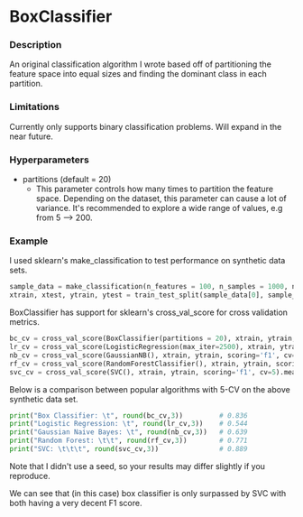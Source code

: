 # BoxClassifier

### Description
An original classification algorithm I wrote based off of partitioning the feature space into equal sizes and finding the dominant class in each partition.

### Limitations
Currently only supports binary classification problems. Will expand in the near future.

### Hyperparameters
* partitions (default = 20)
  * This parameter controls how many times to partition the feature space. Depending on the dataset, this parameter can cause a lot of variance. It's recommended to explore a wide range of values, e.g from 5 --> 200.

### Example
I used sklearn's make_classification to test performance on synthetic data sets.

```python
sample_data = make_classification(n_features = 100, n_samples = 1000, n_informative = 15, n_redundant = 40, class_sep = 0.25)
xtrain, xtest, ytrain, ytest = train_test_split(sample_data[0], sample_data[1], test_size = 0.3)
```

BoxClassifier has support for sklearn's cross_val_score for cross validation metrics.

```python
bc_cv = cross_val_score(BoxClassifier(partitions = 20), xtrain, ytrain, scoring='f1', cv=5).mean()
lr_cv = cross_val_score(LogisticRegression(max_iter=2500), xtrain, ytrain, scoring='f1', cv=5).mean()
nb_cv = cross_val_score(GaussianNB(), xtrain, ytrain, scoring='f1', cv=5).mean()
rf_cv = cross_val_score(RandomForestClassifier(), xtrain, ytrain, scoring='f1', cv=5).mean()
svc_cv = cross_val_score(SVC(), xtrain, ytrain, scoring='f1', cv=5).mean()
```

Below is a comparison between popular algorithms with 5-CV on the above synthetic data set.

```python
print("Box Classifier: \t", round(bc_cv,3))         # 0.836
print("Logistic Regression: \t", round(lr_cv,3))    # 0.544
print("Gaussian Naive Bayes: \t", round(nb_cv,3))   # 0.639
print("Random Forest: \t\t", round(rf_cv,3))        # 0.771
print("SVC: \t\t\t", round(svc_cv,3))               # 0.889
```

Note that I didn't use a seed, so your results may differ slightly if you reproduce.

We can see that (in this case) box classifier is only surpassed by SVC with both having a very decent F1 score.
